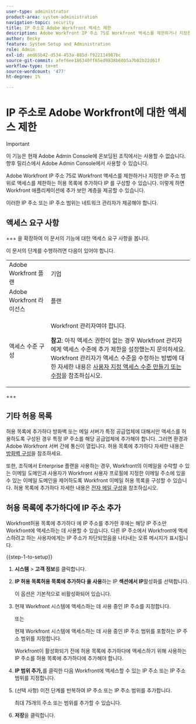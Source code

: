 ```yaml
---
user-type: administrator
product-area: system-administration
navigation-topic: security
title: IP 주소로 Adobe Workfront 액세스 제한
description: Adobe Workfront IP 주소 75로 Workfront 액세스를 제한하거나 지정한 IP 주소 범위로 액세스를 제한하는 허용 목록에 추가하다 IP 를 구성할 수 있습니다. 이렇게 하면 Workfront 애플리케이션에 추가 보안 계층을 제공할 수 있습니다.
author: Becky
feature: System Setup and Administration
role: Admin
exl-id: aed65b42-d534-453a-885d-f922114987bc
source-git-commit: afef6ee186340ff65ed9838b60b5a7b02b22d61f
workflow-type: tm+mt
source-wordcount: '477'
ht-degree: 1%

---
```


# IP 주소로 Adobe Workfront에 대한 액세스 제한

>[!IMPORTANT]
>
>이 기능은 현재 Adobe Admin Console에 온보딩된 조직에서는 사용할 수 없습니다. 향후 릴리스에서 Adobe Admin Console에서 사용할 수 있습니다.

Adobe Workfront IP 주소 75로 Workfront 액세스를 제한하거나 지정한 IP 주소 범위로 액세스를 제한하는 허용 목록에 추가하다 IP 를 구성할 수 있습니다. 이렇게 하면 Workfront 애플리케이션에 추가 보안 계층을 제공할 수 있습니다.

이러한 IP 주소 또는 IP 주소 범위는 네트워크 관리자가 제공해야 합니다.

## 액세스 요구 사항

+++ 을 확장하여 이 문서의 기능에 대한 액세스 요구 사항을 봅니다.

이 문서의 단계를 수행하려면 다음이 있어야 합니다.

<table style="table-layout:auto"> 
 <col> 
 <col> 
 <tbody> 
  <tr> 
   <td role="rowheader">Adobe Workfront 플랜</td> 
   <td> <p>기업</p> </td> 
  </tr> 
  <tr> 
   <td role="rowheader">Adobe Workfront 라이선스</td> 
   <td>플랜</td> 
  </tr> 
  <tr> 
   <td role="rowheader">액세스 수준 구성</td> 
   <td> <p>Workfront 관리자여야 합니다.</p> <p><b>참고</b>: 아직 액세스 권한이 없는 경우 Workfront 관리자에게 액세스 수준에 추가 제한을 설정했는지 문의하세요. Workfront 관리자가 액세스 수준을 수정하는 방법에 대한 자세한 내용은 <a href="../../../administration-and-setup/add-users/configure-and-grant-access/create-modify-access-levels.md" class="MCXref xref">사용자 지정 액세스 수준 만들기 또는 수정</a>을 참조하십시오.</p> </td> 
  </tr> 
 </tbody> 
</table>

+++

## 기타 허용 목록

허용 목록에 추가하다 방화벽 또는 메일 서버가 특정 공급업체에 대해서만 액세스를 허용하도록 구성된 경우 특정 IP 주소를 해당 공급업체에 추가해야 합니다. 그러면 환경과 Adobe Workfront 서버 간에 통신이 열립니다. 허용 목록에 추가하다 자세한 내용은 [방화벽 구성](../../../administration-and-setup/get-started-wf-administration/configure-your-firewall.md)을 참조하세요.

또한, 조직에서 Enterprise 플랜을 사용하는 경우, Workfront의 이메일을 수락할 수 있는 이메일 도메인과 사용자가 Workfront 사용자 프로필에 지정한 이메일 주소에 있을 수 있는 이메일 도메인을 제어하도록 Workfront 이메일 허용 목록을 구성할 수 있습니다. 허용 목록에 추가하다 자세한 내용은 [전자 메일 구성](../../../administration-and-setup/get-started-wf-administration/configure-your-email-allowlist.md)을 참조하십시오.

## 허용 목록에 추가하다에 IP 주소 추가

Workfront허용 목록에 추가하다 에 IP 주소를 추가한 후에는 해당 IP 주소만 Workfront에 액세스하는 데 사용할 수 있습니다. 다른 IP 주소에서 Workfront에 액세스하려고 하는 사용자에게는 IP 주소가 차단되었음을 나타내는 오류 메시지가 표시됩니다.

{{step-1-to-setup}}

1. **시스템** > **고객 정보**&#x200B;를 클릭합니다.

1. **IP 허용 목록허용 목록에 추가하다 을 사용**&#x200B;하는 IP **섹션에서 IP**&#x200B;활성화를 선택합니다.

   이 옵션은 기본적으로 비활성화되어 있습니다.

1. 현재 Workfront 시스템에 액세스하는 데 사용 중인 IP 주소를 지정합니다.

   또는

   현재 Workfront 시스템에 액세스하는 데 사용 중인 IP 주소 범위를 포함하는 IP 주소 범위를 지정합니다.

   Workfront이 활성화되기 전에 허용 목록에 추가하다에 액세스하기 위해 사용하는 IP 주소를 허용 목록에 추가하다에 추가해야 합니다.

1. **IP 범위 추가,**&#x200B;를 클릭한 다음 Workfront에 액세스할 수 있는 IP 주소 또는 IP 주소 범위를 지정합니다.
1. (선택 사항) 이전 단계를 반복하여 IP 주소 또는 IP 주소 범위를 추가합니다.

   최대 75개의 주소 또는 범위를 추가할 수 있습니다.

1. **저장**&#x200B;을 클릭합니다.
